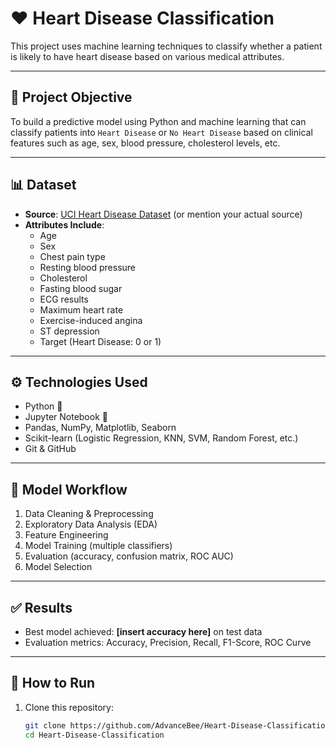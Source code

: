 # ❤️ Heart Disease Classification

This project uses machine learning techniques to classify whether a patient is likely to have heart disease based on various medical attributes.

---

## 📌 Project Objective

To build a predictive model using Python and machine learning that can classify patients into `Heart Disease` or `No Heart Disease` based on clinical features such as age, sex, blood pressure, cholesterol levels, etc.

---

## 📊 Dataset

- **Source**: [UCI Heart Disease Dataset](https://archive.ics.uci.edu/ml/datasets/heart+Disease) (or mention your actual source)
- **Attributes Include**:
  - Age
  - Sex
  - Chest pain type
  - Resting blood pressure
  - Cholesterol
  - Fasting blood sugar
  - ECG results
  - Maximum heart rate
  - Exercise-induced angina
  - ST depression
  - Target (Heart Disease: 0 or 1)

---

## ⚙️ Technologies Used

- Python 🐍
- Jupyter Notebook 📓
- Pandas, NumPy, Matplotlib, Seaborn
- Scikit-learn (Logistic Regression, KNN, SVM, Random Forest, etc.)
- Git & GitHub

---

## 🧠 Model Workflow

1. Data Cleaning & Preprocessing
2. Exploratory Data Analysis (EDA)
3. Feature Engineering
4. Model Training (multiple classifiers)
5. Evaluation (accuracy, confusion matrix, ROC AUC)
6. Model Selection

---

## ✅ Results

- Best model achieved: **[insert accuracy here]** on test data
- Evaluation metrics: Accuracy, Precision, Recall, F1-Score, ROC Curve

---

## 🚀 How to Run

1. Clone this repository:
   ```bash
   git clone https://github.com/AdvanceBee/Heart-Disease-Classification.git
   cd Heart-Disease-Classification
